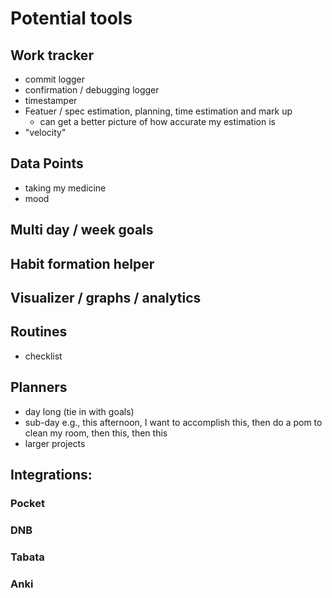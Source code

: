 # Potential tools

## Work tracker
 - commit logger
 - confirmation / debugging logger
 - timestamper
 - Featuer / spec estimation, planning, time estimation and mark up
   - can get a better picture of how accurate my estimation is
 - "velocity"
## Data Points
 - taking my medicine
 - mood


## Multi day / week goals

## Habit formation helper

## Visualizer / graphs / analytics

## Routines
 - checklist

## Planners
 - day long (tie in with goals)
 - sub-day
    e.g., this afternoon, I want to accomplish this, then do a pom to clean my room, then this, then
    this
 - larger projects

## Integrations:
### Pocket
### DNB
### Tabata
### Anki
